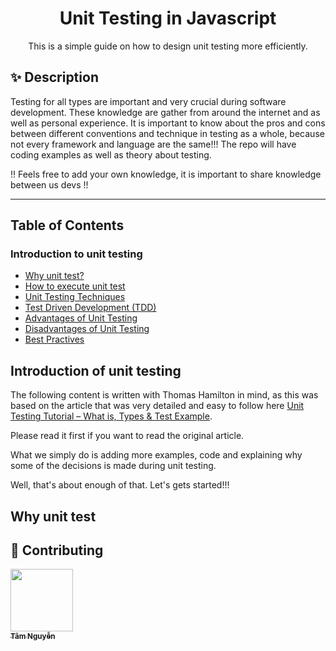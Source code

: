 <h1 align="center">Unit Testing in Javascript</h1>
<div align="center">
This is a simple guide on how to design unit testing more efficiently.

</div>

## ✨ Description
Testing for all types are important and very crucial during software development.
These knowledge are gather from around the internet and as well as personal experience.
It is important to know about the pros and cons between different conventions and technique in testing as a whole, because not every framework and language are the same!!!
The repo will have coding examples as well as theory about testing. 

!! Feels free to add your own knowledge, it is important to share knowledge between us devs !!

---

## Table of Contents

### Introduction to unit testing
- [Why unit test?](#why-unit-test)
- [How to execute unit test](#how-to-execute-unit-test)
- [Unit Testing Techniques](#unit-testing-techniques)
- [Test Driven Development (TDD)](#test-driven-development)
- [Advantages of Unit Testing](#advantages-of-unit-testing)
- [Disadvantages of Unit Testing](#disadvantages-of-unit-testing)
- [Best Practives](#best-practices)

## Introduction of unit testing
The following content is written with Thomas Hamilton in mind, as this was based on the article that was very detailed
and easy to follow here [Unit Testing Tutorial – What is, Types & Test Example](https://www.guru99.com/unit-testing-guide.html).

Please read it first if you want to read the original article.

What we simply do is adding more examples, code and explaining why some of the decisions is made during unit testing. 

Well, that's about enough of that. Let's gets started!!!

## Why unit test




## 🤝 Contributing

<td align="center"><a href="https://github.com/funnytam1019"><img src="https://scontent.fsgn1-1.fna.fbcdn.net/v/t39.30808-6/276266426_3179121449029931_5383787982859706144_n.jpg?_nc_cat=111&ccb=1-7&_nc_sid=09cbfe&_nc_ohc=cBoAXUSEtQ4AX9fQKbL&_nc_ht=scontent.fsgn1-1.fna&oh=00_AfAQ_34gSXwM5eRowEBISXl_pHzLfx7APptGHLNcWV9f1Q&oe=63BC2D91" width="100px;" alt=""/><br /><sub><b>Tâm Nguyễn</btd>
